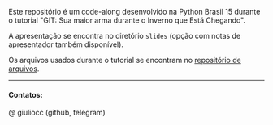 Este repositório é um code-along desenvolvido na Python Brasil 15 durante o tutorial "GIT: Sua maior arma durante o Inverno que Está Chegando".

A apresentação se encontra no diretório `slides` (opção com notas de apresentador também disponível).

Os arquivos usados durante o tutorial se encontram no [repositório de arquivos](https://github.com/giuliocc/git-tut-pybr15-files).

---

#### Contatos:

@ giuliocc (github, telegram)

